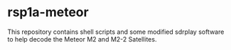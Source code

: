# rsp1a-meteor
This repository contains shell scripts and some modified sdrplay software to help decode the Meteor M2 and M2-2 Satellites.
